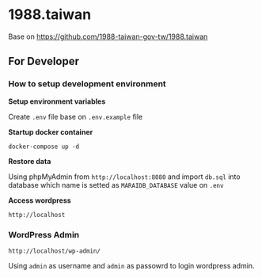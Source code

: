 # 1988.taiwan

Base on https://github.com/1988-taiwan-gov-tw/1988.taiwan

## For Developer

### How to setup development environment

**Setup environment variables**

Create `.env` file base on `.env.example` file

**Startup docker container**

```
docker-compose up -d
```

**Restore data**

Using phpMyAdmin from `http://localhost:8080` and import `db.sql` into database which name is setted as `MARAIDB_DATABASE` value on `.env`

**Access wordpress**

`http://localhost`

### WordPress Admin

`http://localhost/wp-admin/`

Using `admin` as username and `admin` as passowrd to login wordpress admin.